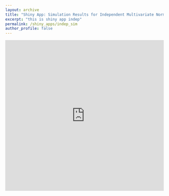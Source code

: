 ```yaml
---
layout: archive
title: "Shiny App: Simulation Results for Independent Multivariate Normal Data"
excerpt: "this is shiny app indep"
permalink: /shiny_apps/indep_sim
author_profile: false
---
```


<embed src="https://taylor-grimm.shinyapps.io/indep_shiny/" style="width:100%; height: 50vw;">
